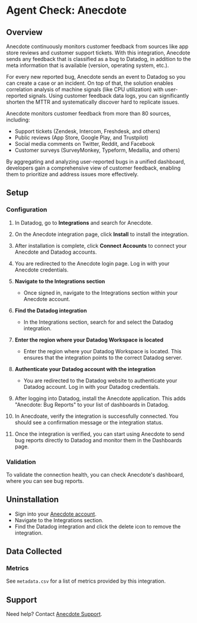 # Agent Check: Anecdote

## Overview

Anecdote continuously monitors customer feedback from sources like app store reviews and customer support tickets. With this integration, Anecdote sends any feedback that is classified as a bug to Datadog, in addition to the meta information that is available (version, operating system, etc.).

For every new reported bug, Anecdote sends an event to Datadog so you can create a case or an incident. On top of that, the solution enables correlation analysis of machine signals (like CPU utilization) with user-reported signals.
Using customer feedback data logs, you can significantly shorten the MTTR and systematically discover hard to replicate issues.

Anecdote monitors customer feedback from more than 80 sources, including:

- Support tickets (Zendesk, Intercom, Freshdesk, and others)
- Public reviews (App Store, Google Play, and Trustpilot)
- Social media comments on Twitter, Reddit, and Facebook
- Customer surveys (SurveyMonkey, Typeform, Medallia, and others)

By aggregating and analyzing user-reported bugs in a unified dashboard, developers gain a comprehensive view of customer feedback, enabling them to prioritize and address issues more effectively.

## Setup

### Configuration

1. In Datadog, go to **Integrations** and search for Anecdote.

2. On the Anecdote integration page, click **Install** to install the integration.

3. After installation is complete, click **Connect Accounts** to connect your Anecdote and Datadog accounts.

4. You are redirected to the Anecdote login page. Log in with your Anecdote credentials.

5. **Navigate to the Integrations section**
   - Once signed in, navigate to the Integrations section within your Anecdote account.

6. **Find the Datadog integration**
   - In the Integrations section, search for and select the Datadog integration.

7. **Enter the region where your Datadog Workspace is located**
   - Enter the region where your Datadog Workspace is located. This ensures that the integration points to the correct Datadog server.

8. **Authenticate your Datadog account with the integration**
   - You are redirected to the Datadog website to authenticate your Datadog account. Log in with your Datadog credentials.

9. After logging into Datadog, install the Anecdote application. This adds "Anecdote: Bug Reports" to your list of dashboards in Datadog.

10. In Anecdoate, verify the integration is successfully connected. You should see a confirmation message or the integration status.

11. Once the integration is verified, you can start using Anecdote to send bug reports directly to Datadog and monitor them in the Dashboards page.

### Validation

To validate the connection health, you can check Anecdote's dashboard, where you can see bug reports.

## Uninstallation

- Sign into your [Anecdote account][1].
- Navigate to the Integrations section.
- Find the Datadog integration and click the delete icon to remove the integration.

## Data Collected

### Metrics
See `metadata.csv` for a list of metrics provided by this integration.

## Support

Need help? Contact [Anecdote Support][2].

[1]: app.anecdoteai.com
[2]: mailto:hello@anec.app

